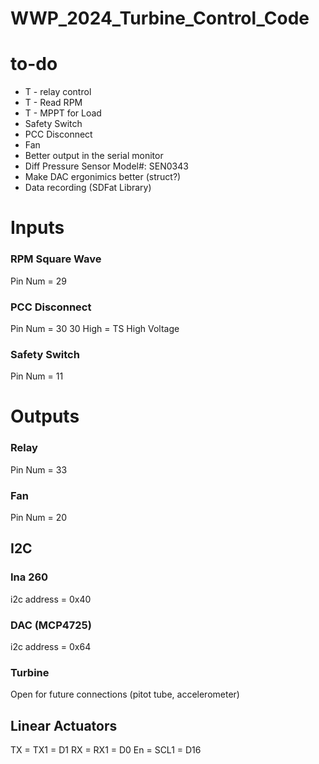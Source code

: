 # WWP_2024_Turbine_Control_Code
 
# to-do
- T - relay control
- T - Read RPM
- T - MPPT for Load
- Safety Switch
- PCC Disconnect
- Fan
- Better output in the serial monitor
- Diff Pressure Sensor Model#: SEN0343
- Make DAC ergonimics better (struct?)
- Data recording (SDFat Library)

# Inputs

### RPM Square Wave
Pin Num = 29

### PCC Disconnect
Pin Num = 30
    30 High = TS High Voltage

### Safety Switch
Pin Num = 11


# Outputs

### Relay
Pin Num = 33

### Fan
Pin Num = 20

## I2C

### Ina 260
i2c address = 0x40

### DAC (MCP4725)
i2c address = 0x64

### Turbine
Open for future connections (pitot tube, accelerometer)


## Linear Actuators
TX = TX1  = D1
RX = RX1  = D0
En = SCL1 = D16